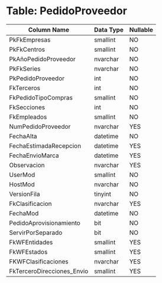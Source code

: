 # Table: PedidoProveedor

| Column Name | Data Type | Nullable |
|-------------|-----------|----------|
| PkFkEmpresas | smallint | NO |
| PkFkCentros | smallint | NO |
| PkAñoPedidoProveedor | nvarchar | NO |
| PkFkSeries | nvarchar | NO |
| PkPedidoProveedor | int | NO |
| FkTerceros | int | NO |
| FkPedidoTipoCompras | smallint | NO |
| FkSecciones | int | NO |
| FkEmpleados | smallint | NO |
| NumPedidoProveedor | nvarchar | YES |
| FechaAlta | datetime | NO |
| FechaEstimadaRecepcion | datetime | YES |
| FechaEnvioMarca | datetime | YES |
| Observacion | nvarchar | YES |
| UserMod | smallint | NO |
| HostMod | nvarchar | NO |
| VersionFila | tinyint | NO |
| FkClasificacion | nvarchar | YES |
| FechaMod | datetime | NO |
| PedidoAprovisionamiento | bit | NO |
| ServirPorSeparado | bit | NO |
| FkWFEntidades | smallint | YES |
| FkWFEstados | smallint | YES |
| FKWFClasificaciones | nvarchar | YES |
| FkTerceroDirecciones_Envio | smallint | YES |
